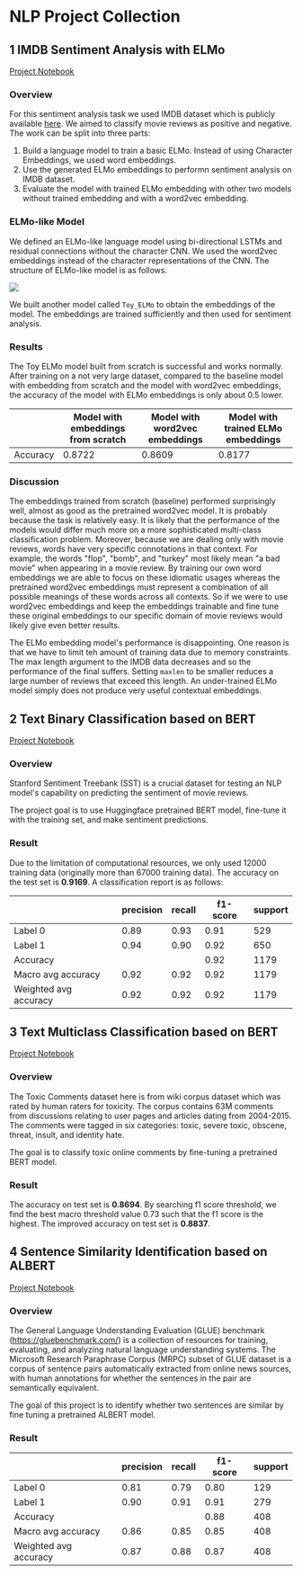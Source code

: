 # NLP Project Collection

## 1 IMDB Sentiment Analysis with ELMo

[Project Notebook](https://nbviewer.org/github/JoKerDii/nlp-projects/blob/main/ELMo_from_scratch/IMDB_Sentiment_Analysis_with_ELMo.ipynb)

### Overview

For this sentiment analysis task we used IMDB dataset which is publicly available [here](http://ai.stanford.edu/~amaas/data/sentiment/). We aimed to classify movie reviews as positive and negative. The work can be split into three parts:

1. Build a language model to train a basic ELMo. Instead of using Character Embeddings, we used word embeddings.
2. Use the generated ELMo embeddings to performn sentiment analysis on IMDB dataset.
3. Evaluate the model with trained ELMo embedding with other two models without trained embedding and with a word2vec embedding.

### ELMo-like Model

We defined an ELMo-like language model using bi-directional LSTMs and residual connections without the character CNN. We used the word2vec embeddings instead of the character representations of the CNN. The structure of ELMo-like model is as follows.

![](https://storage.googleapis.com/public_colab_images/nlp/elmo/forward_backward.png) 

We built another model called `Toy_ELMo` to obtain the embeddings of the model. The embeddings are trained sufficiently and then used for sentiment analysis.

### Results

The Toy ELMo model built from scratch is successful and works normally. After training on a not very large dataset, compared to the baseline model with embedding from scratch and the model with word2vec embeddings, the accuracy of the model with ELMo embeddings is only about 0.5 lower.

|          | Model with embeddings from scratch | Model with word2vec embeddings | Model with trained ELMo embeddings |
| -------- | ---------------------------------- | ------------------------------ | ---------------------------------- |
| Accuracy | 0.8722                             | 0.8609                         | 0.8177                             |

### Discussion

The embeddings trained from scratch (baseline) performed surprisingly well, almost as good as the pretrained word2vec model. It is probably because the task is relatively easy. It is likely that the performance of the models would differ much more on a more sophisticated multi-class classification problem. Moreover, because we are dealing only with movie reviews, words have very specific connotations in that context. For example, the words "flop", "bomb", and "turkey" most likely mean "a bad movie" when appearing in a movie review. By training our own word embeddings we are able to focus on these idiomatic usages whereas the pretrained word2vec embeddings must represent a combination of all possible meanings of these words across all contexts. So if we were to use word2vec embeddings and keep the embeddings trainable and fine tune these original embeddings to our specific domain of movie reviews would likely give even better results.

The ELMo embedding model's performance is disappointing. One reason is that we have to limit teh amount of training data due to memory constraints. The max length argument to the IMDB data decreases and so the performance of the final suffers. Setting `maxlen` to be smaller reduces a large number of reviews that exceed this length. An under-trained ELMo model simply does not produce very useful contextual embeddings.

## 2 Text Binary Classification based on BERT

[Project Notebook](https://nbviewer.org/github/JoKerDii/nlp-projects/blob/main/Huggingface/text-binary-classification-based-on-BERT.ipynb)

### Overview

Stanford Sentiment Treebank (SST) is a crucial dataset for testing an NLP model's capability on predicting the sentiment of movie reviews.  

The project goal is to use Huggingface pretrained BERT model, fine-tune it with the training set, and make sentiment predictions.

### Result

Due to the limitation of computational resources, we only used 12000 training data (originally more than 67000 training data). The accuracy on the test set is **0.9169**. A classification report is as follows:

|                       | precision | recall | f1-score | support |
| --------------------- | --------- | ------ | -------- | ------- |
| Label 0               | 0.89      | 0.93   | 0.91     | 529     |
| Label 1               | 0.94      | 0.90   | 0.92     | 650     |
| Accuracy              |           |        | 0.92     | 1179    |
| Macro avg accuracy    | 0.92      | 0.92   | 0.92     | 1179    |
| Weighted avg accuracy | 0.92      | 0.92   | 0.92     | 1179    |

## 3 Text Multiclass Classification based on BERT

[Project Notebook](https://nbviewer.org/github/JoKerDii/nlp-projects/blob/main/Huggingface/text-multiclass-classification-based-on-BERT.ipynb)

### Overview

The Toxic Comments dataset here is from wiki corpus dataset which was rated by human raters for toxicity. The corpus contains 63M comments from discussions relating to user pages and articles dating from 2004-2015. The comments were tagged in six categories: toxic, severe toxic, obscene, threat, insult, and identity hate.

The goal is to classify toxic online comments by fine-tuning a pretrained BERT model.

### Result

The accuracy on test set is **0.8694**.  By searching f1 score threshold, we find the best macro threshold value 0.73 such that the f1 score is the highest. The improved accuracy on test set is **0.8837**.

## 4 Sentence Similarity Identification based on ALBERT

[Project Notebook](https://nbviewer.org/github/JoKerDii/nlp-projects/blob/main/Huggingface/sentence_similarity_based_on_ALBERT.ipynb)

### Overview

The General Language Understanding Evaluation (GLUE) benchmark (https://gluebenchmark.com/) is a collection of resources for training, evaluating, and analyzing natural language understanding systems. The Microsoft Research Paraphrase Corpus (MRPC) subset of GLUE dataset is a corpus of sentence pairs automatically extracted from online news sources, with human annotations for whether the sentences in the pair are semantically equivalent. 

The goal of this project is to identify whether two sentences are similar by fine tuning a pretrained ALBERT model.

### Result


|                       | precision | recall | f1-score | support |
| --------------------- | --------- | ------ | -------- | ------- |
| Label 0               | 0.81      | 0.79   | 0.80     | 129     |
| Label 1               | 0.90      | 0.91   | 0.91     | 279     |
| Accuracy              |           |        | 0.88     | 408     |
| Macro avg accuracy    | 0.86      | 0.85   | 0.85     | 408     |
| Weighted avg accuracy | 0.87      | 0.88   | 0.87     | 408     |

